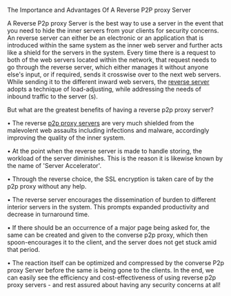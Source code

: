 The Importance and Advantages Of A Reverse P2P proxy Server

A Reverse P2p proxy Server is the best way to use a server in the event that you need to hide the inner servers from your clients for security concerns. An reverse server can either be an electronic or an application that is introduced within the same system as the inner web server and further acts like a shield for the servers in the system. 
Every time there is a request to both of the web servers located within the network, that request needs to go through the reverse server, which either manages it without anyone else's input, or if required, sends it crosswise over to the next web servers. While sending it to the different inward web servers, the [reverse server](https://rev.proxies.online) adopts a technique of load-adjusting, while addressing the needs of inbound traffic to the server (s).

But what are the greatest benefits of having a reverse p2p proxy server?

•	The reverse [p2p proxy servers](https://rev.proxies.online) are very much shielded from the malevolent web assaults including infections and malware, accordingly improving the quality of the inner system. 

•	At the point when the reverse server is made to handle storing, the workload of the server diminishes. This is the reason it is likewise known by the name of 'Server Accelerator'. 

•	Through the reverse choice, the SSL encryption is taken care of by the p2p proxy without any help. 

•	The reverse server encourages the dissemination of burden to different interior servers in the system. This prompts expanded 
productivity and decrease in turnaround time. 

•	If there should be an occurrence of a major page being asked for, the same can be created and given to the converse p2p proxy, which then spoon-encourages it to the client, and the server does not get stuck amid that period. 

•	The reaction itself can be optimized and compressed by the converse P2p proxy Server before the same is being gone to the clients.
In the end, we can easily see the efficiency and cost-effectiveness of using reverse p2p proxy servers - and rest assured about having any security concerns at all!
